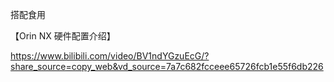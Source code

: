 搭配食用

【Orin NX 硬件配置介绍】

 https://www.bilibili.com/video/BV1ndYGzuEcG/?share_source=copy_web&vd_source=7a7c682fcceee65726fcb1e55f6db226

